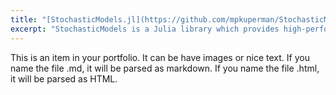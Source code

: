 ```yaml
---
title: "[StochasticModels.jl](https://github.com/mpkuperman/StochasticModels.jl)"
excerpt: "StochasticModels is a Julia library which provides high-performance stochastic models. It is powered by DifferentialEquations.jl."
---
```


This is an item in your portfolio. It can be have images or nice text. If you name the file .md, it will be parsed as markdown. If you name the file .html, it will be parsed as HTML. 
